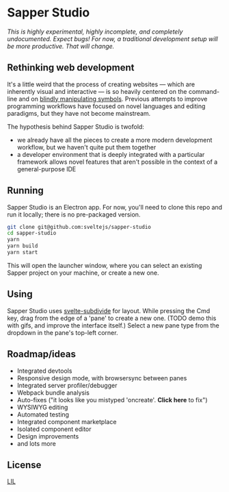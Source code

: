 # Sapper Studio

*This is highly experimental, highly incomplete, and completely undocumented. Expect bugs! For now, a traditional development setup will be more productive. That will change.*


## Rethinking web development

It's a little weird that the process of creating websites — which are inherently visual and interactive — is so heavily centered on the command-line and on [blindly manipulating symbols](https://vimeo.com/66085662). Previous attempts to improve programming workflows have focused on novel languages and editing paradigms, but they have not become mainstream.

The hypothesis behind Sapper Studio is twofold:

* we already have all the pieces to create a more modern development workflow, but we haven't quite put them together
* a developer environment that is deeply integrated with a particular framework allows novel features that aren't possible in the context of a general-purpose IDE


## Running

Sapper Studio is an Electron app. For now, you'll need to clone this repo and run it locally; there is no pre-packaged version.

```bash
git clone git@github.com:sveltejs/sapper-studio
cd sapper-studio
yarn
yarn build
yarn start
```

This will open the launcher window, where you can select an existing Sapper project on your machine, or create a new one.


## Using

Sapper Studio uses [svelte-subdivide](https://github.com/sveltejs/svelte-subdivide) for layout. While pressing the Cmd key, drag from the edge of a 'pane' to create a new one. (TODO demo this with gifs, and improve the interface itself.) Select a new pane type from the dropdown in the pane's top-left corner.


## Roadmap/ideas

* Integrated devtools
* Responsive design mode, with browsersync between panes
* Integrated server profiler/debugger
* Webpack bundle analysis
* Auto-fixes ("it looks like you mistyped 'oncreate'. __Click here__ to fix")
* WYSIWYG editing
* Automated testing
* Integrated component marketplace
* Isolated component editor
* Design improvements
* and lots more


## License

[LIL](LICENSE)